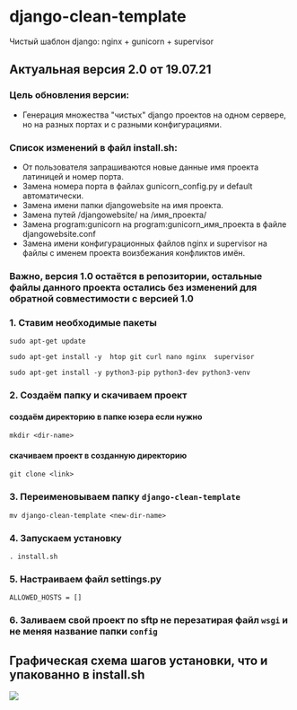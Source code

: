 # django-clean-template
Чистый шаблон django: nginx + gunicorn + supervisor

## Актуальная версия 2.0 от 19.07.21
### Цель обновления версии:
 - Генерация множества "чистых" django проектов на одном сервере, но на разных портах и с разными конфигурациями. 
### Список изменений в файл install.sh:
 - От пользователя запрашиваются новые данные имя проекта латиницей и номер порта.
 - Замена номера порта в файлах gunicorn_config.py и default автоматически.
 - Замена имени папки djangowebsite на имя проекта.
 - Замена путей /djangowebsite/ на /имя_проекта/
 - Замена program:gunicorn на program:gunicorn_имя_проекта в файле djangowebsite.conf
 - Замена имени конфигурационных файлов nginx и supervisor на файлы с именем проекта воизбежания конфликтов имён.

### Важно, версия 1.0 остаётся в репозитории, остальные файлы данного проекта остались без изменений для обратной совместимости с версией 1.0


### 1. Ставим необходимые пакеты 
```
sudo apt-get update
```
```
sudo apt-get install -y  htop git curl nano nginx  supervisor
```
```
sudo apt-get install -y python3-pip python3-dev python3-venv
```
### 2. Создаём папку и скачиваем проект
#### создаём директорию в папке юзера если нужно
```
mkdir <dir-name>
```
#### скачиваем проект в созданную директорию
```
git clone <link>
```
### 3. Переименовываем папку `django-clean-template`
```
mv django-clean-template <new-dir-name>
```
### 4. Запускаем установку
```
. install.sh
```
### 5. Настраиваем файл settings.py 
```
ALLOWED_HOSTS = []
```
### 6. Заливаем свой проект по sftp не перезатирая файл `wsgi` и не меняя название папки `config` 


## Графическая схема шагов установки, что и упакованно в install.sh 


<img src="https://getwebcode.ru/static/shareimg/roadmapserverstartapp.png">
